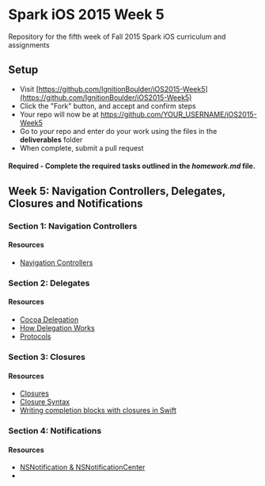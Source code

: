 # Spark iOS 2015 Week 5
Repository for the fifth week of Fall 2015 Spark iOS curriculum and assignments

## Setup
- Visit [https://github.com/IgnitionBoulder/iOS2015-Week5](https://github.com/IgnitionBoulder/iOS2015-Week5)
- Click the "Fork" button, and accept and confirm steps
- Your repo will now be at https://github.com/YOUR_USERNAME/iOS2015-Week5
- Go to *your* repo and enter do your work using the files in the **deliverables** folder
- When complete, submit a pull request

#### Required - Complete the required tasks outlined in the _homework.md_ file.

## Week 5: Navigation Controllers, Delegates, Closures and Notifications

### Section 1: Navigation Controllers

#### Resources
- [Navigation Controllers](https://developer.apple.com/library/ios/documentation/WindowsViews/Conceptual/ViewControllerCatalog/Chapters/NavigationControllers.html)

### Section 2: Delegates

#### Resources
- [Cocoa Delegation](https://developer.apple.com/library/ios/documentation/General/Conceptual/DevPedia-CocoaCore/Delegation.html)
- [How Delegation Works](https://www.andrewcbancroft.com/2015/04/08/how-delegation-works-a-swift-developer-guide/)
- [Protocols](https://developer.apple.com/library/ios/documentation/Swift/Conceptual/Swift_Programming_Language/Protocols.html)

### Section 3: Closures

#### Resources
- [Closures](https://developer.apple.com/library/ios/documentation/Swift/Conceptual/Swift_Programming_Language/Closures.html)
- [Closure Syntax](http://fuckingclosuresyntax.com/)
- [Writing completion blocks with closures in Swift](https://www.codefellows.org/blog/writing-completion-blocks-with-closures-in-swift)

### Section 4: Notifications

#### Resources
- [NSNotification & NSNotification​Center](http://nshipster.com/nsnotification-and-nsnotificationcenter/)
- 



